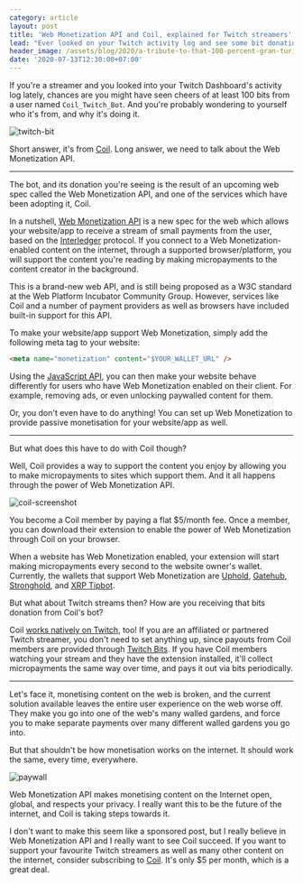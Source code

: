```yaml
---
category: article
layout: post
title: 'Web Monetization API and Coil, explained for Twitch streamers'
lead: "Ever looked on your Twitch activity log and see some bit donations from Coil_Twitch_Bot lately? Here's why."
header_image: /assets/blog/2020/a-tribute-to-that-100-percent-gran-turismo-speedrun-attempt/header.png
date: '2020-07-13T12:30:00+07:00'
---
```


If you're a streamer and you looked into your Twitch Dashboard's activity log lately, chances are you might have seen cheers of at least 100 bits from a user named `Coil_Twitch_Bot`. And you're probably wondering to yourself who it's from, and why it's doing it.

![twitch-bit](/assets/blog/2020/coil-web-monetization/twitch-bit.png)

Short answer, it's from [Coil](https://coil.com/). Long answer, we need to talk about the Web Monetization API.

---

The bot, and its donation you're seeing is the result of an upcoming web spec called the Web Monetization API, and one of the services which have been adopting it, Coil.

In a nutshell, [Web Monetization API](https://webmonetization.org/) is a new spec for the web which allows your website/app to receive a stream of small payments from the user, based on the [Interledger](https://interledger.org/) protocol. If you connect to a Web Monetization-enabled content on the internet, through a supported browser/platform, you will support the content you're reading by making micropayments to the content creator in the background.

This is a brand-new web API, and is still being proposed as a W3C standard at the Web Platform Incubator Community Group. However, services like Coil and a number of payment providers as well as browsers have included built-in support for this API.

To make your website/app support Web Monetization, simply add the following meta tag to your website:

```html
<meta name="monetization" content="$YOUR_WALLET_URL" />
```

Using the [JavaScript API](https://webmonetization.org/docs/api), you can then make your website behave differently for users who have Web Monetization enabled on their client. For example, removing ads, or even unlocking paywalled content for them.

Or, you don't even have to do anything! You can set up Web Monetization to provide passive monetisation for your website/app as well.

---

But what does this have to do with Coil though?

Well, Coil provides a way to support the content you enjoy by allowing you to make micropayments to sites which support them. And it all happens through the power of Web Monetization API.

![coil-screenshot](/assets/blog/2020/coil-web-monetization/coil-screenshot.png)

You become a Coil member by paying a flat \$5/month fee. Once a member, you can download their extension to enable the power of Web Monetization through Coil on your browser.

When a website has Web Monetization enabled, your extension will start making micropayments every second to the website owner's wallet. Currently, the wallets that support Web Monetization are [Uphold](https://uphold.com/), [Gatehub](https://gatehub.net/), [Stronghold](https://stronghold.co/real-time-payments#coil), and [XRP Tipbot](https://www.xrptipbot.com/).

But what about Twitch streams then? How are you receiving that bits donation from Coil's bot?

Coil [works natively on Twitch](https://help.coil.com/for-creators/twitch-stream), too! If you are an affiliated or partnered Twitch streamer, you don't need to set anything up, since payouts from Coil members are provided through [Twitch Bits](https://www.twitch.tv/bits). If you have Coil members watching your stream and they have the extension installed, it'll collect micropayments the same way over time, and pays it out via bits periodically.

---

Let's face it, monetising content on the web is broken, and the current solution available leaves the entire user experience on the web worse off. They make you go into one of the web's many walled gardens, and force you to make separate payments over many different walled gardens you go into.

But that shouldn't be how monetisation works on the internet. It should work the same, every time, everywhere.

![paywall](/assets/blog/2020/coil-web-monetization/paywall.png)

Web Monetization API makes monetising content on the Internet open, global, and respects your privacy. I really want this to be the future of the internet, and Coil is taking steps towards it.

I don't want to make this seem like a sponsored post, but I really believe in Web Monetization API and I really want to see Coil succeed. If you want to support your favourite Twitch streamers as well as many other content on the internet, consider subscribing to [Coil](https://coil.com/). It's only \$5 per month, which is a great deal.
